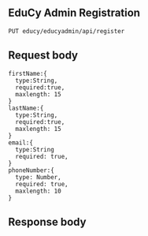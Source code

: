 ## EduCy Admin Registration

```
PUT educy/educyadmin/api/register
```

## Request body
```
firstName:{
  type:String,
  required:true,
  maxlength: 15
}
lastName:{
  type:String,
  required:true,
  maxlength: 15
}
email:{
  type:String
  required: true,
}
phoneNumber:{
  type: Number,
  required: true,
  maxlength: 10
}

```

## Response body
```

```
